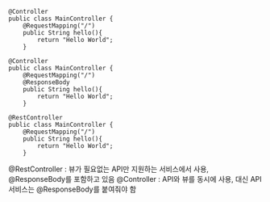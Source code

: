 
<code>
@Controller
public class MainController {
    @RequestMapping("/")
    public String hello(){
        return "Hello World";
    }
</code>

<code>
@Controller
public class MainController {
    @RequestMapping("/")
    @ResponseBody
    public String hello(){
        return "Hello World";
    }
</code>

<code>
@RestController
public class MainController {
    @RequestMapping("/")
    public String hello(){
        return "Hello World";
    }
</code>

@RestController : 뷰가 필요없는 API만 지원하는 서비스에서 사용, @ResponseBody를 포함하고 있음
@Controller : API와 뷰를 동시에 사용, 대신 API 서비스는 @ResponseBody를 붙여줘야 함
